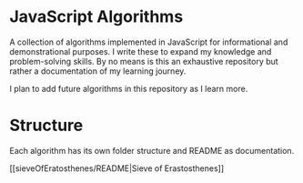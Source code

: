 # JavaScript Algorithms

A collection of algorithms implemented in JavaScript for informational and demonstrational purposes. I write these to expand my knowledge and problem-solving skills. By no means is this an exhaustive repository but rather a documentation of my learning journey.

I plan to add future algorithms in this repository as I learn more.

# Structure
Each algorithm has its own folder structure and README as documentation. 

[[sieveOfEratosthenes/README|Sieve of Erastosthenes]]


